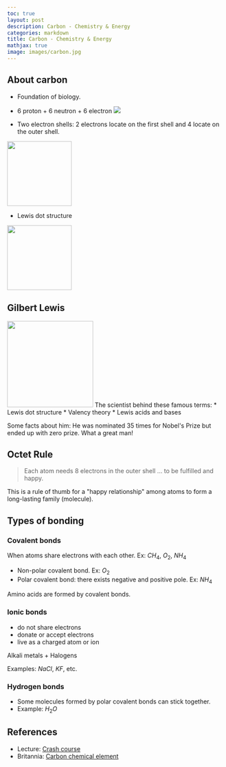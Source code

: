 ```yaml
---
toc: true
layout: post
description: Carbon - Chemistry & Energy
categories: markdown
title: Carbon - Chemistry & Energy
mathjax: true
image: images/carbon.jpg
---
```


## About carbon
* Foundation of biology.
* 6 proton + 6 neutron + 6 electron
![]({{site.baseurl}}/images/carbon.jpg)

* Two electron shells: 2 electrons locate on the first shell and 4 locate on the outer shell.
<img src="{{site.baseurl}}/images/carbon-electron-config.jpg" width=150 class="center">

* Lewis dot structure
<img src="{{site.baseurl}}/images/Carbon_Lewis_Structure.png" width=150 class="center">

## Gilbert Lewis
<img src="{{site.baseurl}}/images/Gilbert-Newton-Lewis.jpg" width=200 class="center">
The scientist behind these famous terms:
* Lewis dot structure
* Valency theory
* Lewis acids and bases

Some facts about him: He was nominated 35 times for Nobel's Prize but ended up with zero prize.
What a great man!

## Octet Rule
> Each atom needs 8 electrons in the outer shell ... to be fulfilled and happy.

This is a rule of thumb for a "happy relationship" among atoms to form a long-lasting family (molecule).


## Types of bonding
### Covalent bonds
When atoms share electrons with each other. Ex: $CH_{4}$, $O_{2}$, $NH_{4}$
* Non-polar covalent bond. Ex: $O_{2}$
* Polar covalent bond: there exists negative and positive pole. Ex: $NH_{4}$

Amino acids are formed by covalent bonds.

### Ionic bonds
* do not share electrons
* donate or accept electrons
* live as a charged atom or ion

Alkali metals + Halogens

Examples: $NaCl$, $KF$, etc.

### Hydrogen bonds
* Some molecules formed by polar covalent bonds can stick together.
* Example: $H_{2}O$
## References
* Lecture: [Crash course](https://www.youtube.com/watch?v=QnQe0xW_JY4&list=PL3EED4C1D684D3ADF&index=2)
* Britannia: [Carbon chemical element](https://www.britannica.com/science/carbon-chemical-element)